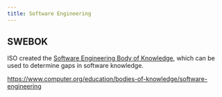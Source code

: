 ```yaml
---
title: Software Engineering
---
```


## SWEBOK

ISO created the [Software Engineering Body of
Knowledge](https://ieeecs-media.computer.org/media/education/swebok/swebok-v3.pdf),
which can be used to determine gaps in software knowledge.

https://www.computer.org/education/bodies-of-knowledge/software-engineering
